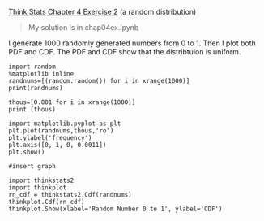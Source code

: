 [Think Stats Chapter 4 Exercise 2](http://greenteapress.com/thinkstats2/html/thinkstats2005.html#toc41) (a random distribution)

>My solution is in chap04ex.ipynb

I generate 1000 randomly generated numbers from 0 to 1.  Then I plot both PDF and CDF.  The PDF and CDF show that the distribtuion is uniform.

```
import random
%matplotlib inline
randnums=[(random.random()) for i in xrange(1000)]
print(randnums)

thous=[0.001 for i in xrange(1000)]
print (thous)

import matplotlib.pyplot as plt
plt.plot(randnums,thous,'ro')
plt.ylabel('frequency')
plt.axis([0, 1, 0, 0.0011])
plt.show()

#insert graph

import thinkstats2
import thinkplot
rn_cdf = thinkstats2.Cdf(randnums)
thinkplot.Cdf(rn_cdf)
thinkplot.Show(xlabel='Random Number 0 to 1', ylabel='CDF')

```

